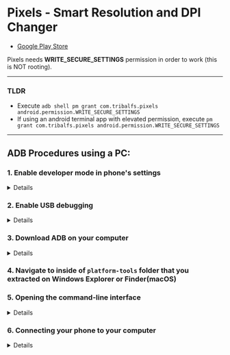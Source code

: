 # Pixels - Smart Resolution and DPI Changer

* [Google Play Store](https://play.google.com/store/apps/details?id=com.tribalfs.pixels)

Pixels needs **WRITE_SECURE_SETTINGS** permission in order to work (this is NOT rooting).

----------------------

### TLDR

* Execute `adb shell pm grant com.tribalfs.pixels android.permission.WRITE_SECURE_SETTINGS`
* If using an android terminal app with elevated permission,
  execute `pm grant com.tribalfs.pixels android.permission.WRITE_SECURE_SETTINGS`

----------------------

ADB Procedures using a PC:
----------------------

### 1. Enable developer mode in phone's settings

<details>

* Go to _Settings_ > _About phone_ > _Software information_ and tap _Build number_ multiple times
  until the developer mode is enabled.

![about phone](about_phone2.jpg)
</details>

### 2. Enable USB debugging

<details>

* Go to _Settings_ > _Developer options_ (can be _Settings_ > _System_ > _Developer options_ on
  older android versions), scroll down and find _USB debugging_ option.

![adb](usb_debugging.jpg)

#### Notes for some devices like MIUI:

* Turn on _USB debugging for Security Settings_ also if present in Developer option.
  
* Turn on _Disable permission Monitoring_ option if present in Developer options. Reboot is needed.
</details>

### 3. Download ADB on your computer

<details>

* Download ADB (platform-tools) to your computer:
  for [Windows](https://dl.google.com/android/repository/platform-tools-latest-windows.zip) |
  for [Mac](https://dl.google.com/android/repository/platform-tools-latest-darwin.zip) |
  for [Linux](https://dl.google.com/android/repository/platform-tools-latest-linux.zip)

* Extract the downloaded zip file.

</details>

### 4. Navigate to inside of `platform-tools` folder that you extracted on  Windows Explorer or Finder(macOS)

### 5. Opening the command-line interface

  <details>

#### For Windows: Open up CMD

* Type `cmd` in the address bar and press enter. This will open the Windows Command Prompt
  application.

![opening_cmd](opening_cmd.png)

#### For MacOS: Open up Terminal

* Search `Terminal` from Launchpad and run it.

* Run `sudo -s` and type your user password. **The terminal won't display how much characters you
  type, it'll remain blank.**

* Run `export PATH=.:$PATH`

**Without this, you will get `adb: command not found` errors.**

</details>

### 6. Connecting your phone to your computer

  <details>

* Your phone will prompt _Allow USB debugging_ if it's the first time being connected on USB
  debugging mode. Tap _Allow_ or _OK_.
* You may check _Always allow from this computer_ (Please check note at the end
  of this tutorial about keeping the USB debugging enabled).

![adb prompt](usb_debugging_prompt.jpg)

* Check the connection by entering the following command followed by an enter. It should show your
  device ID if successfully connected.

> ```adb devices```

![6]()

#### For macOS:  ```./adb devices ```

* If your device fails to connect to your computer, try connecting it to a different USB port and/or
  using a different USB data cable. If still not connecting, your computer is possibly missing the
  USB driver for your phone.
  Check [here to download OEM USB drivers]
  


### 7. Actual granting of WRITE_SECURE_SETTINGS permission to Pixels

  <details>

* When successfully connected, enter the following command and press enter. You can copy the command below. If the command is executed properly, it will return blank.

> ```adb shell pm grant com.tribalfs.pixels android.permission.WRITE_SECURE_SETTINGS```

* If it prompts `adb.exe: more than one device/emulator...`, execute the following instead:

> ```adb -s [device Id shown in step 6] shell pm grant com.tribalfs.pixels android.permission.WRITE_SECURE_SETTINGS```


![6](write_secure_settings.png)

#### For macOS: ```./adb shell pm grant com.tribalfs.pixels android.permission.WRITE_SECURE_SETTINGS ```

#### Note for MIUI, OnePlus and some other devices

**That's it!**
</details>

#### You may now disable the USB debugging settings

* **Important**: Keep USB debugging enabled if you want to try exotic screen resolution(s) on your
  device that may potentially crash the system. _Always allow from this computer_ should be checked
  in step 6. ADB commands to reset screen resolution: `adb shell wm size reset`
  and `adb shell wm density reset`.

* If you don't need USB debugging, you may now disable the USB debugging settings to avoid potential
  unwanted access.

* Go to _Settings_ > _Developer options_, scroll down a page and **disable** _USB debugging_ option.

----------------------
[VIDEO GUIDE](https://youtu.be/hKxc8wqanxA)

----------------------


ADB Procedures Without Using a PC:
----------------------
<details>

* You can install [LADB](https://github.com/tribalfs/LADB/releases), follow its setup guide and
  execute the following command:

   `pm grant com.tribalfs.pixels android.permission.WRITE_SECURE_SETTINGS`
  
  Note: This requires connecting to a wifi network.  If having a java.lang.SecurityException, check notes in step 2 above.

* [VIDEO WALKTHROUGH](https://youtu.be/gdPHB9ru238)

  Important: LADB sometimes it requires a few try to make it work and it may not work on all devices. 
    
</details>


  
----------------------

### You don't have to repeat this process unless you completely uninstall the app and reinstall it.


